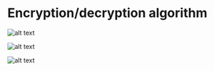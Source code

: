 # Encryption/decryption algorithm

![alt text](https://github.com/proman3419/Programming-Challenges-v1.4/Screenshots/04_1.PNG)

![alt text](https://github.com/proman3419/Programming-Challenges-v1.4/Screenshots/04_2.PNG)

![alt text](https://github.com/proman3419/Programming-Challenges-v1.4/Screenshots/04_3.PNG)
